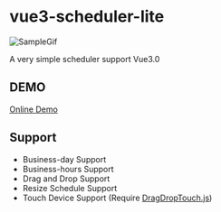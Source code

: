# vue3-scheduler-lite

![SampleGif](https://linmasahiro.github.io/vue3-scheduler-lite/sample.gif)

A very simple scheduler support Vue3.0

## DEMO

[Online Demo](https://linmasahiro.github.io/vue3-scheduler-lite/dist/)

## Support

+ Business-day Support
+ Business-hours Support
+ Drag and Drop Support
+ Resize Schedule Support
+ Touch Device Support (Require [DragDropTouch.js](https://github.com/Bernardo-Castilho/dragdroptouch))

